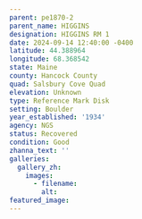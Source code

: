 ```yaml
---
parent: pe1870-2
parent_name: HIGGINS
designation: HIGGINS RM 1
date: 2024-09-14 12:40:00 -0400
latitude: 44.388964
longitude: 68.368542
state: Maine
county: Hancock County
quad: Salsbury Cove Quad
elevation: Unknown
type: Reference Mark Disk
setting: Boulder
year_established: '1934'
agency: NGS
status: Recovered
condition: Good
zhanna_text: ''
galleries:
  gallery_zh:
    images:
      - filename:
        alt:
featured_image:
---
```

